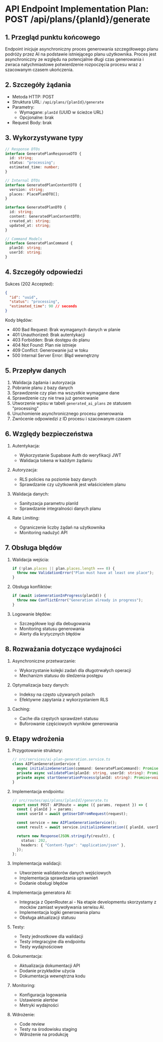 # API Endpoint Implementation Plan: POST /api/plans/{planId}/generate

## 1. Przegląd punktu końcowego

Endpoint inicjuje asynchroniczny proces generowania szczegółowego planu podróży przez AI na podstawie istniejącego planu użytkownika. Proces jest asynchroniczny ze względu na potencjalnie długi czas generowania i zwraca natychmiastowe potwierdzenie rozpoczęcia procesu wraz z szacowanym czasem ukończenia.

## 2. Szczegóły żądania

- Metoda HTTP: POST
- Struktura URL: `/api/plans/{planId}/generate`
- Parametry:
  - Wymagane: `planId` (UUID w ścieżce URL)
  - Opcjonalne: brak
- Request Body: brak

## 3. Wykorzystywane typy

```typescript
// Response DTOs
interface GeneratePlanResponseDTO {
  id: string;
  status: "processing";
  estimated_time: number;
}

// Internal DTOs
interface GeneratedPlanContentDTO {
  version: string;
  places: PlacePlanDTO[];
}

interface GeneratedPlanDTO {
  id: string;
  content: GeneratedPlanContentDTO;
  created_at: string;
  updated_at: string;
}

// Command Models
interface GeneratePlanCommand {
  planId: string;
  userId: string;
}
```

## 4. Szczegóły odpowiedzi

Sukces (202 Accepted):

```json
{
  "id": "uuid",
  "status": "processing",
  "estimated_time": 90 // seconds
}
```

Kody błędów:

- 400 Bad Request: Brak wymaganych danych w planie
- 401 Unauthorized: Brak autentykacji
- 403 Forbidden: Brak dostępu do planu
- 404 Not Found: Plan nie istnieje
- 409 Conflict: Generowanie już w toku
- 500 Internal Server Error: Błąd wewnętrzny

## 5. Przepływ danych

1. Walidacja żądania i autoryzacja
2. Pobranie planu z bazy danych
3. Sprawdzenie czy plan ma wszystkie wymagane dane
4. Sprawdzenie czy nie trwa już generowanie
5. Utworzenie wpisu w tabeli `generated_ai_plans` ze statusem "processing"
6. Uruchomienie asynchronicznego procesu generowania
7. Zwrócenie odpowiedzi z ID procesu i szacowanym czasem

## 6. Względy bezpieczeństwa

1. Autentykacja:

   - Wykorzystanie Supabase Auth do weryfikacji JWT
   - Walidacja tokena w każdym żądaniu

2. Autoryzacja:

   - RLS policies na poziomie bazy danych
   - Sprawdzanie czy użytkownik jest właścicielem planu

3. Walidacja danych:

   - Sanityzacja parametru planId
   - Sprawdzanie integralności danych planu

4. Rate Limiting:
   - Ograniczenie liczby żądań na użytkownika
   - Monitoring nadużyć API

## 7. Obsługa błędów

1. Walidacja wejścia:

   ```typescript
   if (!plan.places || plan.places.length === 0) {
     throw new ValidationError("Plan must have at least one place");
   }
   ```

2. Obsługa konfliktów:

   ```typescript
   if (await isGenerationInProgress(planId)) {
     throw new ConflictError("Generation already in progress");
   }
   ```

3. Logowanie błędów:
   - Szczegółowe logi dla debugowania
   - Monitoring statusu generowania
   - Alerty dla krytycznych błędów

## 8. Rozważania dotyczące wydajności

1. Asynchroniczne przetwarzanie:

   - Wykorzystanie kolejki zadań dla długotrwałych operacji
   - Mechanizm statusu do śledzenia postępu

2. Optymalizacja bazy danych:

   - Indeksy na często używanych polach
   - Efektywne zapytania z wykorzystaniem RLS

3. Caching:
   - Cache dla częstych sprawdzeń statusu
   - Buforowanie częściowych wyników generowania

## 9. Etapy wdrożenia

1. Przygotowanie struktury:

   ```typescript
   // src/services/ai-plan-generation.service.ts
   class AIPlanGenerationService {
     async initializeGeneration(command: GeneratePlanCommand): Promise<GeneratePlanResponseDTO>;
     private async validatePlan(planId: string, userId: string): Promise<void>;
     private async startGenerationProcess(planId: string): Promise<void>;
   }
   ```

2. Implementacja endpointu:

   ```typescript
   // src/routes/api/plans/[planId]/generate.ts
   export const POST: APIRoute = async ({ params, request }) => {
     const { planId } = params;
     const userId = await getUserIdFromRequest(request);

     const service = new AIPlanGenerationService();
     const result = await service.initializeGeneration({ planId, userId });

     return new Response(JSON.stringify(result), {
       status: 202,
       headers: { "Content-Type": "application/json" },
     });
   };
   ```

3. Implementacja walidacji:

   - Utworzenie walidatorów danych wejściowych
   - Implementacja sprawdzania uprawnień
   - Dodanie obsługi błędów

4. Implementacja generatora AI:

   - Integracja z OpenRouter.ai - Na etapie developmentu skorzystamy z mocków zamiast wywoływania serwisu AI.
   - Implementacja logiki generowania planu
   - Obsługa aktualizacji statusu

5. Testy:

   - Testy jednostkowe dla walidacji
   - Testy integracyjne dla endpointu
   - Testy wydajnościowe

6. Dokumentacja:

   - Aktualizacja dokumentacji API
   - Dodanie przykładów użycia
   - Dokumentacja wewnętrzna kodu

7. Monitoring:

   - Konfiguracja logowania
   - Ustawienie alertów
   - Metryki wydajności

8. Wdrożenie:
   - Code review
   - Testy na środowisku staging
   - Wdrożenie na produkcję

